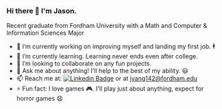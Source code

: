 ### Hi there 👋 I'm Jason.

Recent graduate from Fordham University with a Math and Computer & Information Sciences Major

- 🔭 I’m currently working on improving myself and landing my first job. 🕴️
- 🌱 I’m currently learning. Learning never ends even after college. 
- 👯 I’m looking to collaborate on any fun projects. 
- 💬 Ask me about anything! I'll help to the best of my ability. 😃
- 📫 Reach me at: [![Linkedin Badge](https://img.shields.io/badge/-Linkedin-blue?style=flat&logo=Linkedin&logoColor=white)](https://www.linkedin.com/in/jason-yang-6640/) or at jyang142@fordham.edu
- ⚡ Fun fact: I love games 🎮. I'll play just about anything, expect for horror games 😧 
